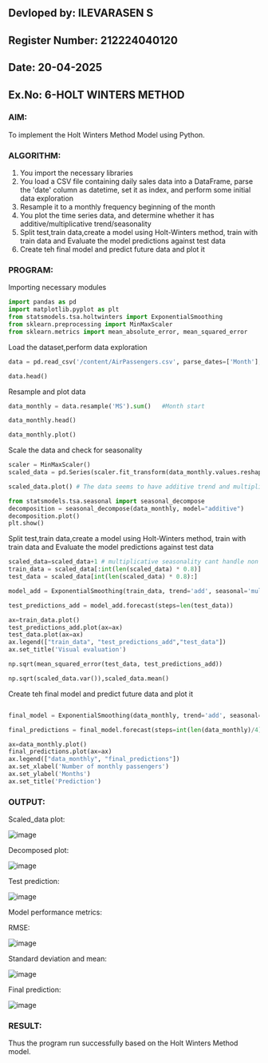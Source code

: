 ## Devloped by: ILEVARASEN S
## Register Number: 212224040120
## Date: 20-04-2025

## Ex.No: 6-HOLT WINTERS METHOD

### AIM:
To implement the Holt Winters Method Model using Python.

### ALGORITHM:
1. You import the necessary libraries
2. You load a CSV file containing daily sales data into a DataFrame, parse the 'date' column as datetime, set it as index, and perform some initial data exploration
3. Resample it to a monthly frequency beginning of the month
4. You plot the time series data, and determine whether it has additive/multiplicative trend/seasonality
5. Split test,train data,create a model using Holt-Winters method, train with train data and Evaluate the model  predictions against test data
6. Create teh final model and predict future data and plot it

### PROGRAM:

Importing necessary modules

```py
import pandas as pd
import matplotlib.pyplot as plt
from statsmodels.tsa.holtwinters import ExponentialSmoothing
from sklearn.preprocessing import MinMaxScaler
from sklearn.metrics import mean_absolute_error, mean_squared_error
```

Load the dataset,perform data exploration
```py
data = pd.read_csv('/content/AirPassengers.csv', parse_dates=['Month'],index_col='Month')

data.head()
```

Resample and plot data

```py
data_monthly = data.resample('MS').sum()   #Month start

data_monthly.head()

data_monthly.plot()
```

Scale the data and check for seasonality

```py
scaler = MinMaxScaler()
scaled_data = pd.Series(scaler.fit_transform(data_monthly.values.reshape(-1, 1)).flatten(),index=data_monthly.index)

scaled_data.plot() # The data seems to have additive trend and multiplicative seasonality

from statsmodels.tsa.seasonal import seasonal_decompose
decomposition = seasonal_decompose(data_monthly, model="additive")
decomposition.plot()
plt.show()
```

Split test,train data,create a model using Holt-Winters method, train with train data and Evaluate the model predictions against test data

```py
scaled_data=scaled_data+1 # multiplicative seasonality cant handle non postive values, yes even zeros
train_data = scaled_data[:int(len(scaled_data) * 0.8)]
test_data = scaled_data[int(len(scaled_data) * 0.8):]

model_add = ExponentialSmoothing(train_data, trend='add', seasonal='mul').fit()

test_predictions_add = model_add.forecast(steps=len(test_data))

ax=train_data.plot()
test_predictions_add.plot(ax=ax)
test_data.plot(ax=ax)
ax.legend(["train_data", "test_predictions_add","test_data"])
ax.set_title('Visual evaluation')

np.sqrt(mean_squared_error(test_data, test_predictions_add))

np.sqrt(scaled_data.var()),scaled_data.mean()

```

Create teh final model and predict future data and plot it

```py

final_model = ExponentialSmoothing(data_monthly, trend='add', seasonal='mul', seasonal_periods=12).fit()

final_predictions = final_model.forecast(steps=int(len(data_monthly)/4)) #for next year

ax=data_monthly.plot()
final_predictions.plot(ax=ax)
ax.legend(["data_monthly", "final_predictions"])
ax.set_xlabel('Number of monthly passengers')
ax.set_ylabel('Months')
ax.set_title('Prediction')

```

### OUTPUT:
 
 Scaled_data plot:

 ![image](https://github.com/user-attachments/assets/cc9e11be-cfe2-4d07-a253-71dc58d31e53)

Decomposed plot:

![image](https://github.com/user-attachments/assets/425ceed9-1304-4698-8b9d-bf17e1cc1d73)

Test prediction:

![image](https://github.com/user-attachments/assets/51fd463f-3450-4b2d-933e-fac6c68f3488)

Model performance metrics:

RMSE:

![image](https://github.com/user-attachments/assets/6f20b83c-e591-4790-9f88-3dc846093790)

Standard deviation and mean:

![image](https://github.com/user-attachments/assets/cbf7035d-ff1b-4e61-892b-d9c98ddc0469)

Final prediction:

![image](https://github.com/user-attachments/assets/256fb6c1-56c8-4617-8210-a075493f7aae)

### RESULT:
Thus the program run successfully based on the Holt Winters Method model.
